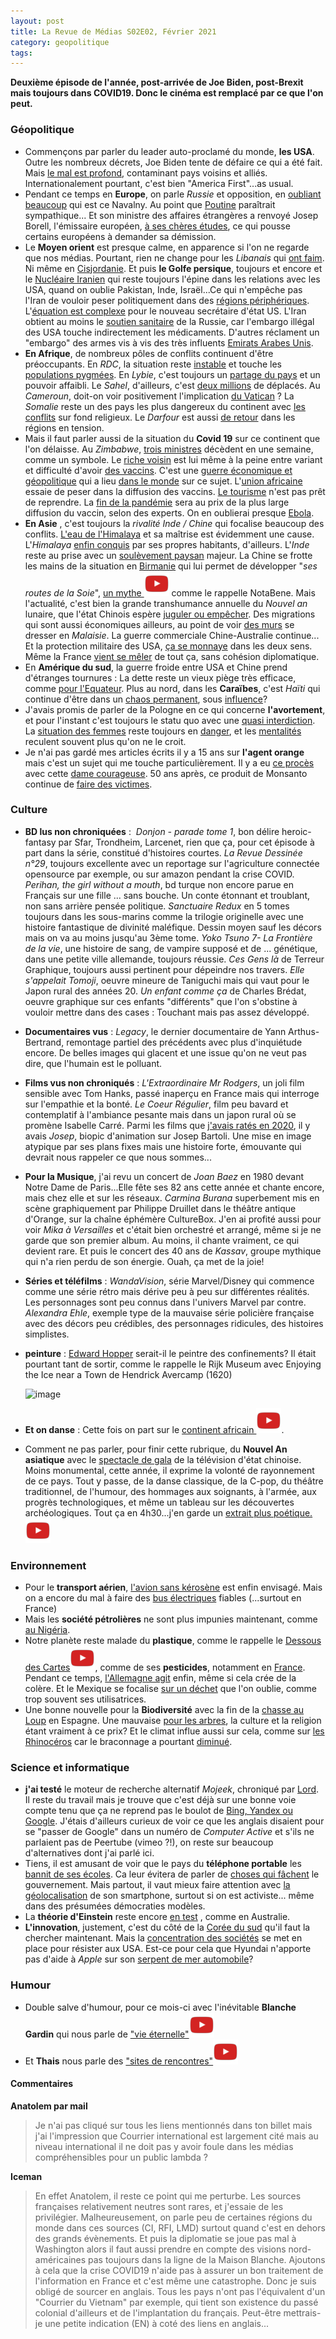 ```yaml
---
layout: post
title: La Revue de Médias S02E02, Février 2021
category: geopolitique 
tags: 
---
```



**Deuxième épisode de l'année, post-arrivée de Joe Biden, post-Brexit mais toujours dans COVID19. Donc le cinéma est remplacé par ce que l'on peut.**

### Géopolitique

* Commençons par parler du leader auto-proclamé du monde, **les USA**. Outre les nombreux décrets, Joe Biden tente de défaire ce qui a été fait. Mais [le mal est profond](https://responsiblestatecraft.org/2021/01/27/watch-the-three-evils-racism-materialism-militarism/?utm_source=rss&utm_medium=rss&utm_campaign=watch-the-three-evils-racism-materialism-militarism), contaminant pays voisins et alliés. Internationalement pourtant, c'est bien "America First"...as usual.
* Pendant ce temps en **Europe**,  on parle *Russie* et opposition, en [oubliant beaucoup](https://responsiblestatecraft.org/2021/02/02/what-putin-nemesis-alexei-navalny-is-and-what-he-is-not/?utm_source=rss&utm_medium=rss&utm_campaign=what-putin-nemesis-alexei-navalny-is-and-what-he-is-not) qui est ce Navalny. Au point que [Poutine](https://responsiblestatecraft.org/2021/02/07/russia-a-new-start/?utm_source=rss&utm_medium=rss&utm_campaign=russia-a-new-start) paraîtrait sympathique... Et son ministre des affaires étrangères a renvoyé Josep Borell, l'émissaire européen, [à ses chères études](https://asiatimes.com/2021/02/why-russia-is-driving-the-west-crazy/), ce qui pousse certains européens à demander sa démission. 
* Le **Moyen orient** est presque calme, en apparence si l'on ne regarde que nos médias. Pourtant, rien ne change pour les *Libanais* qui [ont faim](https://www.rfi.fr/fr/moyen-orient/20210201-liban-le-prix-du-pain-augmente-pour-la-quatri%C3%A8me-fois-en-six-mois). Ni même en [Cisjordanie](https://www.rfi.fr/fr/moyen-orient/20210204-cisjordanie-c-est-la-troisi%C3%A8me-fois-en-trois-mois-qu-ils-d%C3%A9truisent-nos-habitations). Et puis **le Golfe persique**, toujours et encore et le [Nucléaire Iranien](https://www.rfi.fr/fr/moyen-orient/20210128-nucl%C3%A9aire-iranien-vers-un-nouveau-bras-de-fer-entre-washington-et-t%C3%A9h%C3%A9ran) qui reste toujours l'épine dans les relations avec les USA, quand on oublie Pakistan, Inde, Israël...Ce qui n'empêche pas l'Iran de vouloir peser politiquement dans des [régions périphériques](https://responsiblestatecraft.org/2021/01/29/iran-seeks-new-role-in-post-war-caucasus/?utm_source=rss&utm_medium=rss&utm_campaign=iran-seeks-new-role-in-post-war-caucasus). L'[équation est complexe](https://responsiblestatecraft.org/2021/01/30/biden-will-contend-with-divergent-middle-east-preferences-on-iran/?utm_source=rss&utm_medium=rss&utm_campaign=biden-will-contend-with-divergent-middle-east-preferences-on-iran) pour le nouveau secrétaire d'état US. L'Iran obtient au moins le [soutien sanitaire](https://www.rfi.fr/fr/moyen-orient/20210204-covid-19-l-iran-re%C3%A7oit-une-premi%C3%A8re-cargaison-du-vaccin-russe-spoutnik-v) de la Russie, car l'embargo illégal des USA touche indirectement les médicaments. D'autres réclament un "embargo" des armes vis à vis des très influents [Emirats Arabes Unis](https://responsiblestatecraft.org/2021/02/17/dont-stop-with-saudis-biden-must-cut-off-weapons-to-uae-too/?utm_source=rss&utm_medium=rss&utm_campaign=dont-stop-with-saudis-biden-must-cut-off-weapons-to-uae-too). 
* **En Afrique**, de nombreux pôles de conflits continuent d'être préoccupants. En *RDC*, la situation reste [instable](https://www.rfi.fr/fr/afrique/20210201-rdc-la-rougeole-s%C3%A9vit-de-nouveau-dans-le-nord-et-le-sud-ubangi) et touche les [populations pygmées](https://www.rfi.fr/fr/afrique/20210120-rdc-des-pygm%C3%A9es-massacr%C3%A9s-par-dizaines-en-ituri). En *Lybie*, c'est toujours un [partage du pays](https://www.rfi.fr/fr/afrique/20210122-libye-les-exactions-se-multiplient-%C3%A0-benghazi) et un pouvoir affaibli. Le *Sahel*, d'ailleurs, c'est [deux millions](https://www.rfi.fr/fr/afrique/20210123-sahel-le-nombre-de-d%C3%A9plac%C3%A9s-d%C3%A9passe-les-deux-millions-de-personnes) de déplacés. Au *Cameroun*, doit-on voir positivement l'implication [du Vatican](https://www.rfi.fr/fr/afrique/20210130-le-vatican-s-engage-dans-la-crise-au-cameroun-anglophone) ? La *Somalie* reste un des pays les plus dangereux du continent avec [les conflits](https://www.rfi.fr/fr/afrique/20210201-somalie-attaque-meurtri%C3%A8re-des-shebabs-contre-un-h%C3%B4tel-de-mogadiscio) sur fond religieux. Le *Darfour* est aussi [de retour](https://www.rfi.fr/fr/afrique/20210208-au-darfour-les-tensions-interethniques-restent-vives) dans les régions en tension.
* Mais il faut parler aussi de la situation du **Covid 19** sur ce continent que l'on délaisse. Au *Zimbabwe*, [trois ministres](https://www.courrierinternational.com/article/epidemie-au-zimbabwe-trois-ministres-decedent-du-covid-19-en-une-semaine) décèdent en une semaine, comme un symbole. Le [riche voisin](https://www.courrierinternational.com/article/bazar-lafrique-du-sud-la-peine-dans-la-course-aux-vaccins) est lui même à la peine entre variant et difficulté d'avoir [des vaccins](https://www.rfi.fr/fr/afrique/20210201-l-afrique-du-sud-re%C3%A7oit-ses-premi%C3%A8re-doses-de-vaccins-contre-le-covid-19). C'est une [guerre économique et géopolitique](https://www.spectator.co.uk/article/vaccine-wars-the-global-battle-for-a-precious-resource) qui a lieu [dans le monde](https://www.rfi.fr/fr/asie-pacifique/20210203-covid-19-le-pakistan-d%C3%A9marre-la-vaccination-avec-500-000-doses-offertes-par-la-chine) sur ce sujet. L'[union africaine](https://www.rfi.fr/fr/afrique/20210129-covid-19-l-union-africaine-acc%C3%A9l%C3%A8re-dans-la-course-aux-vaccins) essaie de peser dans la diffusion des vaccins.  [Le tourisme](https://www.rfi.fr/fr/europe/20210204-danemark-un-coronapas-num%C3%A9rique-pour-vivre-au-temps-du-covid-19) n'est pas prêt de reprendre. La [fin de la pandémie](https://www.rfi.fr/fr/afrique/20210214-covid-19-pas-de-fin-de-la-pand%C3%A9mie-sans-un-acc%C3%A8s-%C3%A9quitable-au-vaccin-selon-des-experts) sera au prix de la plus large diffusion du vaccin, selon des experts. On en oublierai presque [Ebola](https://www.rfi.fr/fr/afrique/20210214-rdc-mobilisation-contre-un-foyer-d-ebola-au-nord-kivu).
* **En Asie** , c'est toujours la *rivalité Inde / Chine* qui focalise beaucoup des conflits. [L'eau de l'Himalaya](https://asiatimes.com/2021/01/china-risks-a-himalayan-water-war-with-india/) et sa maîtrise est évidemment une cause. L'*Himalaya* [enfin conquis](https://www.courrierinternational.com/article/nepal-alpinisme-les-sherpas-jouent-enfin-les-premiers-roles) par ses propres habitants, d'ailleurs. L'*Inde* reste au prise avec un [soulèvement paysan](https://www.courrierinternational.com/revue-de-presse/conflit-social-en-inde-la-police-tente-de-desagreger-le-mouvement-paysan) majeur. La Chine se frotte les mains de la situation en [Birmanie](https://asiatimes.com/2021/02/aung-san-suu-kyi-arrested-by-army-amid-coup-fears/) qui lui permet de développer "*ses routes de la Soie*", [un mythe ![video](/images/youtube.png)](https://www.youtube.com/watch?v=d23nipXqle0&t=102) comme le rappelle NotaBene. Mais l'actualité, c'est bien la grande transhumance annuelle du *Nouvel an* lunaire, que l'état Chinois espère [juguler ou empêcher](https://www.courrierinternational.com/une/deplacements-en-chine-priere-de-ne-pas-rentrer-la-maison-pour-le-nouvel-lunaire).  Des migrations qui sont aussi économiques ailleurs, au point de voir [des murs](https://www.courrierinternational.com/article/frontieres-la-malaisie-souhaite-eriger-un-mur-borneo-face-aux-migrants-indonesiens) se dresser en *Malaisie*. La guerre commerciale Chine-Australie continue... Et la protection militaire des USA, [ça se monnaye](https://asiatimes.com/2021/02/duterte-wants-us-to-pay-much-more-for-troops-access/) dans les deux sens. Même la France [vient se mêler](https://asiatimes.com/2021/02/france-wades-into-south-china-sea-against-china/) de tout ça, sans cohésion diplomatique. 
* En **Amérique du sud**, la guerre froide entre USA et Chine prend d'étranges tournures : La dette reste un vieux piège très efficace, comme [pour l'Equateur](https://asiatimes.com/2021/01/us-rescue-of-ecuador-from-chinese-debt-is-a-trap/). Plus au nord, dans les **Caraïbes**, c'est *Haïti* qui continue d'être dans un [chaos permanent](https://www.rfi.fr/fr/am%C3%A9riques/20210129-nouvelle-constitution-en-ha%C3%AFti-des-grandes-lignes-faute-de-texte-d%C3%A9finitif), sous [influence](https://www.rfi.fr/fr/am%C3%A9riques/20210205-ha%C3%AFti-la-soci%C3%A9t%C3%A9-civile-d%C3%A9nonce-le-soutien-appuy%C3%A9-de-l-onu-%C3%A0-jovenel-mo%C3%AFse)?
* J'avais promis de parler de la Pologne en ce qui concerne **l'avortement**, et pour l'instant c'est toujours le statu quo avec une [quasi interdiction](https://www.lefigaro.fr/flash-actu/pologne-la-quasi-interdiction-de-l-avortement-entre-en-vigueur-20210127).  La [situation des femmes](https://www.rfi.fr/fr/afrique/20210206-madagascar-des-femmes-t%C3%A9moignent-des-risques-de-l-avortement-clandestin) reste toujours en [danger](https://asiatimes.com/2021/02/will-pakistans-new-anti-rape-law-make-women-safer/), et les [mentalités](https://www.rfi.fr/fr/asie-pacifique/20210129-inde-une-augmentation-des-naissances-de-filles-sans-changement-des-mentalit%C3%A9s) reculent souvent plus qu'on ne le croit. 
* Je n'ai pas gardé mes articles écrits il y a 15 ans sur **l'agent orange** mais c'est un sujet qui me touche particulièrement. Il y a eu [ce procès](https://www.rfi.fr/fr/france/20210125-proc%C3%A8s-de-l-agent-orange-les-g%C3%A9ants-de-l-agrochimie-nient-toute-forme-de-responsabilit%C3%A9) avec cette [dame courageuse](https://www.francetvinfo.fr/monde/environnement/pesticides/video-il-faut-que-le-drame-de-l-agent-orange-soit-connu-dans-le-monde-plaide-tran-to-nga-victime-franco-vietnamienne_4255983.html).  50 ans après, ce produit de Monsanto continue de [faire des victimes](https://www.monde-diplomatique.fr/2006/01/GENDREAU/13085).

### Culture

* **BD lus non chroniquées** :  *Donjon - parade tome 1*, bon délire heroic-fantasy par Sfar, Trondheim, Larcenet, rien que ça, pour cet épisode à part dans la série, constitué d'histoires courtes. *La Revue Dessinée n°29*, toujours excellente avec un reportage sur l'agriculture connectée opensource par exemple, ou sur amazon pendant la crise COVID. *Perihan, the girl without a mouth*, bd turque non encore parue en Français sur une fille ... sans bouche. Un conte étonnant et troublant, non sans arrière pensée politique. *Sanctuaire Redux* en 5 tomes toujours dans les sous-marins comme la trilogie originelle avec une histoire fantastique de divinité maléfique. Dessin moyen sauf les décors mais on va au moins jusqu'au 3ème tome. *Yoko Tsuno 7- La Frontière de la vie*, une histoire de sang, de vampire supposé et de ... génétique, dans une petite ville allemande, toujours réussie. *Ces Gens là* de Terreur Graphique, toujours aussi pertinent pour dépeindre nos travers. *Elle s'appelait Tomoji*, oeuvre mineure de Taniguchi mais qui vaut pour le Japon rural des années 20. *Un enfant comme ça* de Charles Brédat, oeuvre graphique sur ces enfants "différents" que l'on s'obstine à vouloir mettre dans des cases : Touchant mais pas assez développé. 

* **Documentaires vus** : *Legacy*, le dernier documentaire de Yann Arthus-Bertrand, remontage partiel des précédents avec plus d'inquiétude encore. De belles images qui glacent et une issue qu'on ne veut pas dire, que l'humain est le polluant.

* **Films vus non chroniqués** : *L'Extraordinaire Mr Rodgers*, un joli film sensible avec Tom Hanks, passé inaperçu en France mais qui interroge sur l'empathie et la bonté. *Le Coeur Régulier*, film peu bavard et contemplatif à l'ambiance pesante mais dans un japon rural où se promène Isabelle Carré. Parmi les films que [j'avais ratés en 2020](https://dragongalactique.com/2020/12/17/une-liste-de-films-recommandables-edition-2020/), il y avais *Josep*, biopic d'animation sur Josep Bartoli. Une mise en image atypique par ses plans fixes mais une histoire forte, émouvante qui devrait nous rappeler ce que nous sommes...

* **Pour la Musique**, j'ai revu un concert de *Joan Baez* en 1980 devant Notre Dame de Paris...Elle fête ses 82 ans cette année et chante encore, mais chez elle et sur les réseaux. *Carmina Burana* superbement mis en scène graphiquement par Philippe Druillet dans le théâtre antique d'Orange, sur la chaîne éphémère CultureBox. J'en ai profité aussi pour voir *Mika à Versailles* et c'était bien orchestré et arrangé, même si je ne garde que son premier album. Au moins, il chante vraiment, ce qui devient rare. Et puis le concert des 40 ans de *Kassav*, groupe mythique qui n'a rien perdu de son énergie. Ouah, ça met de la joie!

* **Séries et téléfilms** : *WandaVision*, série Marvel/Disney qui commence comme une série rétro mais dérive peu à peu sur différentes réalités. Les personnages sont peu connus dans l'univers Marvel par contre. *Alexandra Ehle*, exemple type de la mauvaise série policière française avec des décors peu crédibles, des personnages ridicules, des histoires simplistes.

* **peinture** : [Edward Hopper](https://www.courrierinternational.com/article/miroir-edward-hopper-ou-lart-de-peindre-lisolement-et-une-solitude-qui-nous-parle-tant) serait-il le peintre des confinements? Il était pourtant tant de sortir, comme le rappelle le Rijk Museum avec Enjoying the Ice near a Town de Hendrick Avercamp (1620) 

  ![image](https://filedn.eu/llqi9IBxlYouGRXYG2xlROb/img/2021/laneige.jpg)

* **Et on danse** : Cette fois on part sur le [continent africain ![video](/images/youtube.png)](https://www.youtube.com/watch?v=xqiQ5csBtFg&feature=youtu.be). 

* Comment ne pas parler, pour finir cette rubrique, du **Nouvel An asiatique** avec le [spectacle de gala](https://m.youtube.com/watch?v=LJ6ApvLnRGk) de la télévision d'état chinoise. Moins monumental, cette année, il exprime la volonté de rayonnement de ce pays. Tout y passe, de la danse classique, de la C-pop, du théâtre traditionnel, de l'humour, des hommages aux soignants, à l'armée, aux progrès technologiques, et même un tableau sur les découvertes archéologiques. Tout ça en 4h30...j'en garde un [extrait plus poétique. ![video](/images/youtube.png)](https://www.youtube.com/watch?v=4Ospr48Iyko&t=4)

  

### Environnement

* Pour le **transport aérien**, [l'avion sans kérosène](https://www.courrierinternational.com/article/aeronautique-boeing-promet-des-avions-sans-kerosene-dici-2030) est enfin envisagé. Mais on a encore du mal à faire des [bus électriques](https://www.francebleu.fr/infos/transports/bus-electriques-stoppes-a-amiens-ne-nous-a-pas-dit-qu-ils-ne-fonctionnaient-que-dans-les-pays-chauds-1612981450) fiables (...surtout en France)
* Mais les **société pétrolières** ne sont plus impunies maintenant, comme [au Nigéria](https://www.rfi.fr/fr/afrique/20210130-la-filiale-nig%C3%A9riane-du-p%C3%A9trolier-shell-condamn%C3%A9e-pour-pollution-environnementale). 
* Notre planète reste malade du **plastique**, comme le rappelle le [Dessous des Cartes![video](/images/youtube.png)](https://m.youtube.com/watch?v=2CVRytRwRsI), comme de ses **pesticides**, notamment en [France](https://www.rfi.fr/fr/science/20210209-pesticides-en-france-des-financements-publics-trop-faibles-pour-r%C3%A9duire-leur-usage). Pendant ce temps, [l'Allemagne agit](https://www.rfi.fr/fr/europe/20210210-le-glyphosate-interdit-en-allemagne-fin-2023-les-agriculteurs-furieux) enfin, même si cela crée de la colère. Et le Mexique se focalise [sur un déchet](https://www.courrierinternational.com/article/mexique-mexico-en-guerre-contre-les-tampons-avec-applicateur-en-plastique) que l'on oublie, comme trop souvent ses utilisatrices. 
* Une bonne nouvelle pour la **Biodiversité** avec la fin de la [chasse au Loup](https://www.courrierinternational.com/article/animaux-en-espagne-fini-la-chasse-aux-loups) en Espagne. Une mauvaise [pour les arbres](https://www.courrierinternational.com/article/le-chiffre-du-jour-un-millier-de-chenes-centenaires-pour-reconstruire-la-fleche-de-la), la culture et la religion étant vraiment à ce prix? Et le climat influe aussi sur cela, comme sur [les Rhinocéros](https://www.courrierinternational.com/article/hecatombe-la-plus-grande-reserve-dafrique-du-sud-perdu-70-de-ses-rhinoceros-en-dix-ans) car le braconnage a pourtant [diminué](https://www.rfi.fr/fr/afrique/20210210-kenya-pour-la-premi%C3%A8re-fois-depuis-1999-aucun-rhinoc%C3%A9ros-n-a-%C3%A9t%C3%A9-braconn%C3%A9-en-2020). 

### Science et informatique

* **j'ai testé** le moteur de recherche alternatif *Mojeek*, chroniqué par [Lord](https://lord.re/shares/22-mojeek-un-moteur-de-recherche-ind%C3%A9pendant-et-respectueux-de-la-vie-priv%C3%A9e/). Il reste du travail mais je trouve que c'est déjà sur une bonne voie compte tenu que ça ne reprend pas le boulot de [Bing, Yandex ou Google](https://www.dadall.info/article748/si-on-regardait-les-bots-des-moteurs-de-recherche). J'étais d'ailleurs curieux de voir ce que les anglais disaient pour se "passer de Google" dans un numéro de *Computer Active* et s'ils ne parlaient pas de Peertube (vimeo ?!), on reste sur beaucoup d'alternatives dont j'ai parlé ici.
* Tiens, il est amusant de voir que le pays du **téléphone portable** les [bannit de ses écoles](https://www.courrierinternational.com/article/education-la-chine-bannit-les-telephones-portables-de-ses-ecoles). Ca leur évitera de parler de [choses qui fâchent](https://www.courrierinternational.com/revue-de-presse/libertes-sur-les-reseaux-sociaux-chinois-il-faudra-une-autorisation-pour-parler) le gouvernement. Mais partout, il vaut mieux faire attention avec [la géolocalisation](https://www.courrierinternational.com/article/surveillance-ces-emeutiers-du-capitole-trahis-par-la-geolocalisation-de-leurs-applis) de son smartphone, surtout si on est activiste... même dans des présumées démocraties modèles.
* La **théorie d'Einstein** reste encore [en test](https://asiatimes.com/2021/01/einsteins-theory-tested-by-world-record-laser-link/) , comme en Australie. 
* **L'innovation**, justement, c'est du côté de la [Corée du sud](https://asiatimes.com/2021/02/korea-is-worlds-most-innovative-economy-2021/) qu'il faut la chercher maintenant. Mais la [concentration des sociétés](https://www.courrierinternational.com/article/puces-leurope-et-le-royaume-uni-enquetent-sur-le-rachat-darm-par-nvidia) se met en place pour résister aux USA. Est-ce pour cela que Hyundai n'apporte pas d'aide à *Apple* sur son [serpent de mer automobile](https://www.macg.co/mobilites/2021/02/cest-officiel-le-groupe-hyundai-ne-discute-plus-avec-apple-119533)? 

### Humour

* Double salve d'humour, pour ce mois-ci avec l'inévitable **Blanche Gardin** qui nous parle de ["vie éternelle"![video](/images/youtube.png)](https://youtu.be/WiOtrTASZWU)
* Et **Thais** nous parle des ["sites de rencontres"![video](/images/youtube.png)](https://www.youtube.com/watch?v=bQSPny8wbhA&t=435)

#### Commentaires

**Anatolem par mail**

> Je n'ai pas cliqué sur tous les liens mentionnés dans ton billet mais j'ai l'impression que Courrier international est largement cité mais au niveau international il ne doit pas y avoir foule dans les médias compréhensibles pour un public lambda ?

**Iceman**

> En effet Anatolem, il reste ce point qui me perturbe. Les sources françaises relativement neutres sont rares, et j'essaie de les privilégier. Malheureusement, on parle peu de certaines régions du monde dans ces sources (CI, RFI, LMD) surtout quand c'est en dehors des grands évènements. Et puis la diplomatie se joue pas mal à Washington alors il faut aussi prendre en compte des visions nord-américaines pas toujours dans la ligne de la Maison Blanche. Ajoutons à cela que la crise COVID19 n'aide pas à assurer un bon traitement de l'information en France et c'est même une catastrophe. Donc je suis obligé de sourcer en anglais. Tous les pays n'ont pas l'équivalent d'un "Courrier du Vietnam" par exemple, qui tient son existence du passé colonial d'ailleurs et de l'implantation du français. Peut-être mettrais-je une petite indication (EN) à coté des liens en anglais... 

